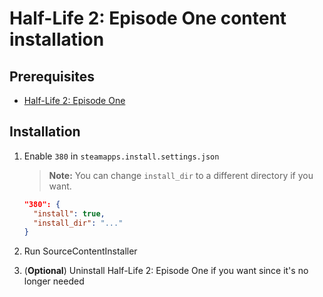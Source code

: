 # Half-Life 2: Episode One content installation

## Prerequisites

- [Half-Life 2: Episode One](../../../game-installation/game-installation/half-life-2-episode-one.md)

## Installation

1. Enable `380` in `steamapps.install.settings.json`

   > **Note:** You can change `install_dir` to a different directory if you want.

   ```json
   "380": {
     "install": true,
     "install_dir": "..."
   }
   ```

2. Run SourceContentInstaller
3. (**Optional**) Uninstall Half-Life 2: Episode One if you want since it's no longer needed
